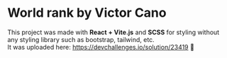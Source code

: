 # World rank by Victor Cano

This project was made with **React + Vite.js** and **SCSS** for styling without any styling library such as bootstrap, tailwind, etc. <br /> It was uploaded here: https://devchallenges.io/solution/23419 🚀
